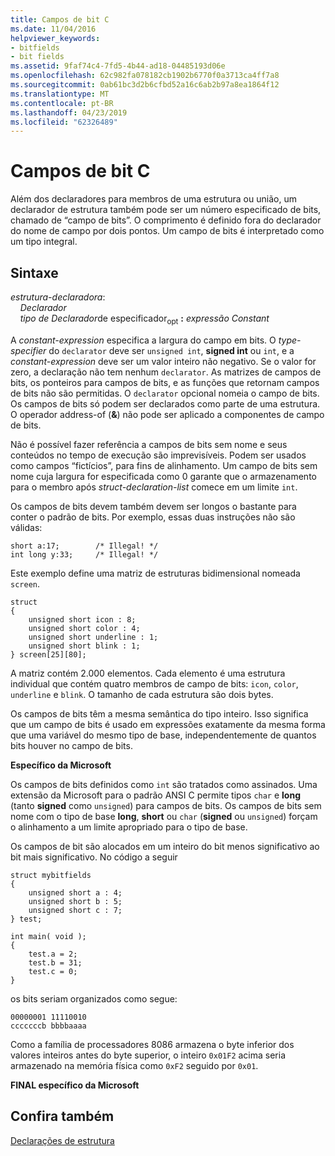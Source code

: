 ```yaml
---
title: Campos de bit C
ms.date: 11/04/2016
helpviewer_keywords:
- bitfields
- bit fields
ms.assetid: 9faf74c4-7fd5-4b44-ad18-04485193d06e
ms.openlocfilehash: 62c982fa078182cb1902b6770f0a3713ca4ff7a8
ms.sourcegitcommit: 0ab61bc3d2b6cfbd52a16c6ab2b97a8ea1864f12
ms.translationtype: MT
ms.contentlocale: pt-BR
ms.lasthandoff: 04/23/2019
ms.locfileid: "62326489"
---
```

# <a name="c-bit-fields"></a>Campos de bit C

Além dos declaradores para membros de uma estrutura ou união, um declarador de estrutura também pode ser um número especificado de bits, chamado de “campo de bits”. O comprimento é definido fora do declarador do nome de campo por dois pontos. Um campo de bits é interpretado como um tipo integral.

## <a name="syntax"></a>Sintaxe

*estrutura-declaradora*:<br/>
&nbsp;&nbsp;&nbsp;&nbsp;*Declarador*<br/>
&nbsp;&nbsp;&nbsp;&nbsp;*tipo de* *Declarador*de especificador<sub>opt</sub> **:** *expressão Constant*

A *constant-expression* especifica a largura do campo em bits. O *type-specifier* do `declarator` deve ser `unsigned int`, **signed int** ou `int`, e a *constant-expression* deve ser um valor inteiro não negativo. Se o valor for zero, a declaração não tem nenhum `declarator`. As matrizes de campos de bits, os ponteiros para campos de bits, e as funções que retornam campos de bits não são permitidas. O `declarator` opcional nomeia o campo de bits. Os campos de bits só podem ser declarados como parte de uma estrutura. O operador address-of (**&**) não pode ser aplicado a componentes de campo de bits.

Não é possível fazer referência a campos de bits sem nome e seus conteúdos no tempo de execução são imprevisíveis. Podem ser usados como campos “fictícios”, para fins de alinhamento. Um campo de bits sem nome cuja largura for especificada como 0 garante que o armazenamento para o membro após *struct-declaration-list* comece em um limite `int`.

Os campos de bits devem também devem ser longos o bastante para conter o padrão de bits. Por exemplo, essas duas instruções não são válidas:

```
short a:17;        /* Illegal! */
int long y:33;     /* Illegal! */
```

Este exemplo define uma matriz de estruturas bidimensional nomeada `screen`.

```
struct
{
    unsigned short icon : 8;
    unsigned short color : 4;
    unsigned short underline : 1;
    unsigned short blink : 1;
} screen[25][80];
```

A matriz contém 2.000 elementos. Cada elemento é uma estrutura individual que contém quatro membros de campo de bits: `icon`, `color`, `underline` e `blink`. O tamanho de cada estrutura são dois bytes.

Os campos de bits têm a mesma semântica do tipo inteiro. Isso significa que um campo de bits é usado em expressões exatamente da mesma forma que uma variável do mesmo tipo de base, independentemente de quantos bits houver no campo de bits.

**Específico da Microsoft**

Os campos de bits definidos como `int` são tratados como assinados. Uma extensão da Microsoft para o padrão ANSI C permite tipos `char` e **long** (tanto **signed** como `unsigned`) para campos de bits. Os campos de bits sem nome com o tipo de base **long**, **short** ou `char` (**signed** ou `unsigned`) forçam o alinhamento a um limite apropriado para o tipo de base.

Os campos de bit são alocados em um inteiro do bit menos significativo ao bit mais significativo. No código a seguir

```
struct mybitfields
{
    unsigned short a : 4;
    unsigned short b : 5;
    unsigned short c : 7;
} test;

int main( void );
{
    test.a = 2;
    test.b = 31;
    test.c = 0;
}
```

os bits seriam organizados como segue:

```
00000001 11110010
cccccccb bbbbaaaa
```

Como a família de processadores 8086 armazena o byte inferior dos valores inteiros antes do byte superior, o inteiro `0x01F2` acima seria armazenado na memória física como `0xF2` seguido por `0x01`.

**FINAL específico da Microsoft**

## <a name="see-also"></a>Confira também

[Declarações de estrutura](../c-language/structure-declarations.md)
